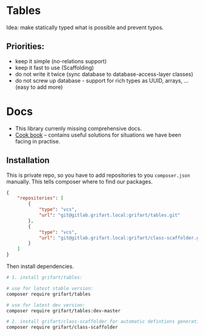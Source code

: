 # Tables

Idea: make statically typed what is possible and prevent typos.

## Priorities:

- keep it simple (no-relations support)
- keep it fast to use (Scaffolding)
- do not write it twice (sync database to database-access-layer classes)
- do not screw up database - support for rich types as UUID, arrays, ... (easy to add more)

# Docs

- This library currenly missing comprehensive docs.
- [Cook book](docs/cookbook) – contains useful solutions for situations we have been facing in practise.


## Installation

This is private repo, so you have to add repositories to you `composer.json` manually. This tells composer where to find our packages.

````json
{
    "repositories": [
		{
			"type": "vcs",
			"url": "git@gitlab.grifart.local:grifart/tables.git"
		},
        {
            "type": "vcs",
            "url": "git@gitlab.grifart.local:grifart/class-scaffolder.git"
        }
    ]
}
````

Then install dependencies.

````bash
# 1. install grifart/tables:

# use for latest stable version:
composer require grifart/tables

# use for latest dev version:
composer require grifart/tables:dev-master

# 2. install grifart/class-scaffolder for automatic defintions generation:
composer require grifart/class-scaffolder
````

